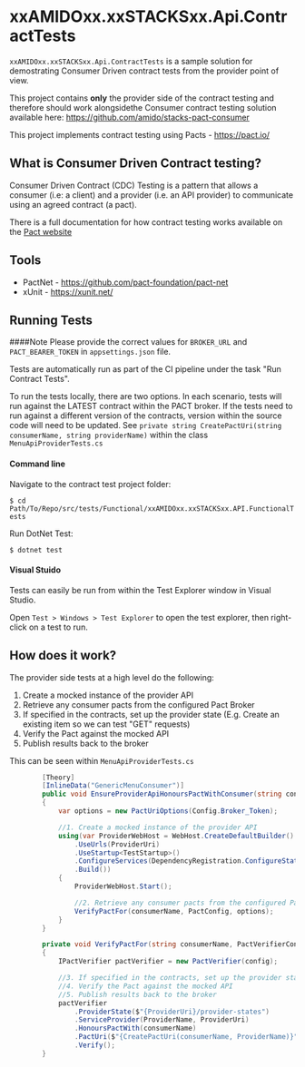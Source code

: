 # xxAMIDOxx.xxSTACKSxx.Api.ContractTests

`xxAMIDOxx.xxSTACKSxx.Api.ContractTests` is a sample solution for demostrating Consumer Driven contract tests from the provider point of view.

This project contains **only** the provider side of the contract testing and therefore should work alongsidethe Consumer contract testing solution available here:
https://github.com/amido/stacks-pact-consumer

This project implements contract testing using Pacts - https://pact.io/

## What is Consumer Driven Contract testing?
Consumer Driven Contract (CDC) Testing is a pattern that allows a consumer (i.e: a client) and a provider (i.e. an API provider) to communicate using an agreed contract (a pact).

There is a full documentation for how contract testing works available on the [Pact website](https://docs.pact.io/how_pact_works)


## Tools
- PactNet - https://github.com/pact-foundation/pact-net
- xUnit - https://xunit.net/

## Running Tests

####Note
Please provide the correct values for ```BROKER_URL``` and ```PACT_BEARER_TOKEN``` in ```appsettings.json``` file.

Tests are automatically run as part of the CI pipeline under the task "Run Contract Tests".

To run the tests locally, there are two options. In each scenario, tests will run against the LATEST contract within the PACT broker. 
If the tests need to run against a different version of the contracts, version within the source code will need to be updated. See `private string CreatePactUri(string consumerName, string providerName)` within the class `MenuApiProviderTests.cs`

#### Command line
Navigate to the contract test project folder:

`$ cd Path/To/Repo/src/tests/Functional/xxAMIDOxx.xxSTACKSxx.API.FunctionalTests`

Run DotNet Test:

`$ dotnet test` 

#### Visual Stuido 
Tests can easily be run from within the Test Explorer window in Visual Studio.

Open `Test > Windows > Test Explorer` to open the test explorer, then right-click on a test to run.

## How does it work?
The provider side tests at a high level do the following:
1. Create a mocked instance of the provider API
2. Retrieve any consumer pacts from the configured Pact Broker
3. If specified in the contracts, set up the provider state (E.g. Create an existing item so we can test "GET" requests)
4. Verify the Pact against the mocked API
5. Publish results back to the broker

This can be seen within `MenuApiProviderTests.cs`

```c#
        [Theory]
        [InlineData("GenericMenuConsumer")]
        public void EnsureProviderApiHonoursPactWithConsumer(string consumerName)
        {
            var options = new PactUriOptions(Config.Broker_Token);

            //1. Create a mocked instance of the provider API
            using(var ProviderWebHost = WebHost.CreateDefaultBuilder()
                .UseUrls(ProviderUri)
                .UseStartup<TestStartup>()
                .ConfigureServices(DependencyRegistration.ConfigureStaticServices)
                .Build())
            {
                ProviderWebHost.Start();

                //2. Retrieve any consumer pacts from the configured Pact Broker
                VerifyPactFor(consumerName, PactConfig, options);
            }
        }

        private void VerifyPactFor(string consumerName, PactVerifierConfig config, PactUriOptions options)
        {
            IPactVerifier pactVerifier = new PactVerifier(config);

            //3. If specified in the contracts, set up the provider state
            //4. Verify the Pact against the mocked API
            //5. Publish results back to the broker
            pactVerifier
                .ProviderState($"{ProviderUri}/provider-states")
                .ServiceProvider(ProviderName, ProviderUri)
                .HonoursPactWith(consumerName)
                .PactUri($"{CreatePactUri(consumerName, ProviderName)}", options)
                .Verify();
        }
```
